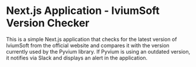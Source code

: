 # Next.js Application - IviumSoft Version Checker

This is a simple Next.js application that checks for the latest version of IviumSoft from the official website and compares it with the version currently used by the Pyvium library. If Pyvium is using an outdated version, it notifies via Slack and displays an alert in the application.